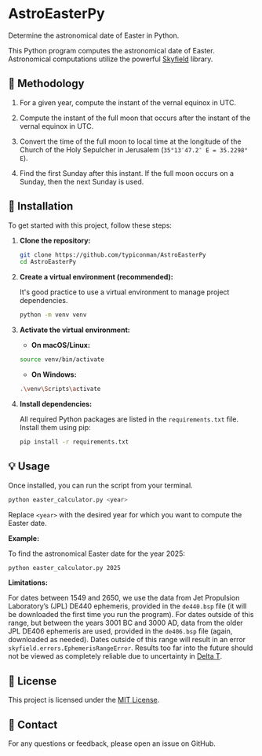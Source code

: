 # AstroEasterPy

Determine the astronomical date of Easter in Python.

This Python program computes the astronomical date of Easter. Astronomical computations utilize the powerful [Skyfield](https://rhodesmill.org/skyfield/) library.

## 🌟 Methodology

1. For a given year, compute the instant of the vernal equinox in UTC.

2. Compute the instant of the full moon that occurs after the instant of the vernal equinox in UTC.

3. Convert the time of the full moon to local time at the longitude of the Church of the Holy Sepulcher in Jerusalem (`35°13′47.2″ E = 35.2298° E`).

4. Find the first Sunday after this instant. If the full moon occurs on a Sunday, then the next Sunday is used.

## 🚀 Installation

To get started with this project, follow these steps:

1. **Clone the repository:**

   ```bash
   git clone https://github.com/typiconman/AstroEasterPy
   cd AstroEasterPy
   ```

2. **Create a virtual environment (recommended):**

   It's good practice to use a virtual environment to manage project dependencies.

   ```bash
   python -m venv venv
   ```

3. **Activate the virtual environment:**

    * **On macOS/Linux:**

    ```bash
    source venv/bin/activate
    ```

    * **On Windows:**

    ```bash
    .\venv\Scripts\activate
    ```

4.  **Install dependencies:**

    All required Python packages are listed in the `requirements.txt` file. Install them using pip:
    
    ```bash
    pip install -r requirements.txt
    ```

## 💡 Usage

Once installed, you can run the script from your terminal.

```bash
python easter_calculator.py <year>
```

Replace `<year>` with the desired year for which you want to compute the Easter date.

**Example:**

To find the astronomical Easter date for the year 2025:

```bash
python easter_calculator.py 2025
```

**Limitations:**

For dates between 1549 and 2650, we use the data from Jet Propulsion Laboratory’s (JPL) DE440 ephemeris, provided in the `de440.bsp` file (it will be downloaded the first time you run the program). For dates outside of this range, but between the years 3001 BC and 3000 AD, data from the older JPL DE406 ephemeris are used, provided in the `de406.bsp` file (again, downloaded as needed). Dates outside of this range will result in an error `skyfield.errors.EphemerisRangeError`. Results too far into the future should not be viewed as completely reliable due to uncertainty in [Delta T](https://eclipse.gsfc.nasa.gov/SEcat5/deltat.html).

## 📄 License

This project is licensed under the [MIT License](LICENSE).

## 📧 Contact

For any questions or feedback, please open an issue on GitHub.
